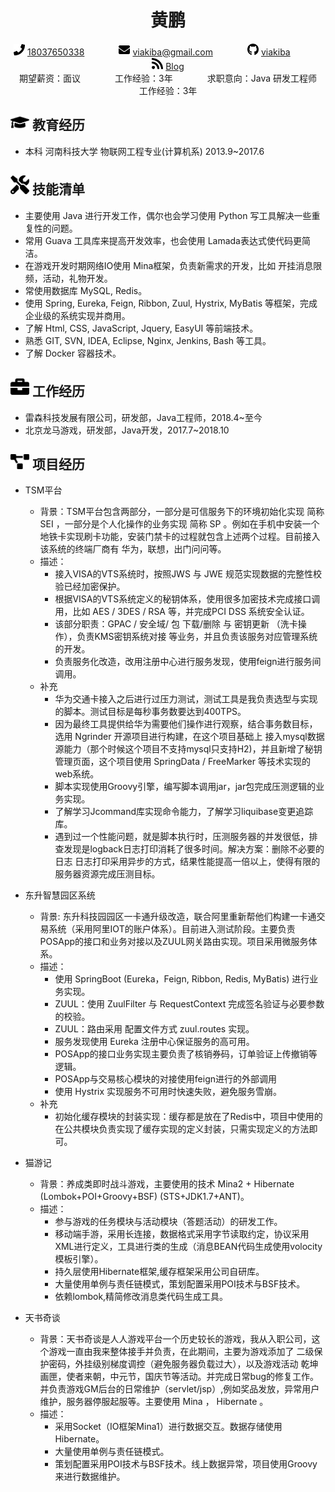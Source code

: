 <center>
    <h1>黄鹏</h1>
    <div>
        <span>
            <img src="images/assets/phone-solid.svg" width="18px"> 
            <a href="tel:18037650338">18037650338</a>
        </span>
        &nbsp;&nbsp;&nbsp;&nbsp;&nbsp;&nbsp;&nbsp;&nbsp;&nbsp;&nbsp;&nbsp;&nbsp;
        <span>
            <img src="images/assets/envelope-solid.svg" width="18px">
            <a href="mailto:viakiba@gmail.com">viakiba@gmail.com</a>
        </span>
        &nbsp;&nbsp;&nbsp;&nbsp;&nbsp;&nbsp;&nbsp;&nbsp;&nbsp;&nbsp;&nbsp;&nbsp;
        <span>
            <img src="images/assets/github-brands.svg" width="18px">
            <a href="https://github.com/viakiba">viakiba</a>
        </span>
        &nbsp;&nbsp;&nbsp;&nbsp;&nbsp;&nbsp;&nbsp;&nbsp;&nbsp;&nbsp;&nbsp;&nbsp;
        <span>
            <img src="images/assets/rss-solid.svg" width="18px">
            <a href="https://blog.viakiba.cn">Blog</a>
        </span>
        <!-- &nbsp;&nbsp;&nbsp;&nbsp;&nbsp;&nbsp;&nbsp;&nbsp;&nbsp;&nbsp;&nbsp;&nbsp;
        <span>
            <img src="images/assets/detail-fill.svg" width="18px">
            <a href="https://blog.viakiba.cn/about">详细</a>
        </span> -->
    </div>
</center>

<!-- ## <img src="images/assets/info-circle-solid.svg" width="30px"> 个人信息  -->

<center>
     <div>
        <span>
          期望薪资：面议
        </span>
        &nbsp;&nbsp;&nbsp;&nbsp;&nbsp;&nbsp;&nbsp;&nbsp;&nbsp;&nbsp;&nbsp;&nbsp;
        <span>
          工作经验：3年
        </span>
        &nbsp;&nbsp;&nbsp;&nbsp;&nbsp;&nbsp;&nbsp;&nbsp;&nbsp;&nbsp;&nbsp;&nbsp;
        <span>
          求职意向：Java 研发工程师
        </span>
        &nbsp;&nbsp;&nbsp;&nbsp;&nbsp;&nbsp;&nbsp;&nbsp;&nbsp;&nbsp;&nbsp;&nbsp;
        <span>
          工作经验：3年
        </span>
        &nbsp;&nbsp;&nbsp;&nbsp;&nbsp;&nbsp;&nbsp;&nbsp;&nbsp;&nbsp;&nbsp;&nbsp;
        <!-- <span>
          其他：男/26
        </span> -->
     </div>
</center>

## <img src="images/assets/graduation-cap-solid.svg" width="30px"> 教育经历

- 本科 河南科技大学 物联网工程专业(计算机系) 2013.9~2017.6

## <img src="images/assets/tools-solid.svg" width="30px"> 技能清单

- 主要使用 Java 进行开发工作，偶尔也会学习使用 Python 写工具解决一些重复性的问题。
- 常用 Guava 工具库来提高开发效率，也会使用 Lamada表达式使代码更简洁。
- 在游戏开发时期网络IO使用 Mina框架，负责新需求的开发，比如 开挂消息限频，活动，礼物开发。
- 常使用数据库 MySQL, Redis。
- 使用 Spring, Eureka, Feign, Ribbon, Zuul, Hystrix, MyBatis 等框架，完成企业级的系统实现并商用。
- 了解 Html, CSS, JavaScript, Jquery, EasyUI 等前端技术。
- 熟悉 GIT, SVN, IDEA, Eclipse, Nginx, Jenkins, Bash 等工具。
- 了解 Docker 容器技术。

## <img src="images/assets/briefcase-solid.svg" width="30px"> 工作经历

- 雷森科技发展有限公司，研发部，Java工程师，2018.4~至今
- 北京龙马游戏，研发部，Java开发，2017.7~2018.10

## <img src="images/assets/project-diagram-solid.svg" width="30px"> 项目经历

- TSM平台
  - 背景：TSM平台包含两部分，一部分是可信服务下的环境初始化实现 简称 SEI ，一部分是个人化操作的业务实现 简称 SP 。例如在手机中安装一个地铁卡实现刷卡功能，安装门禁卡的过程就包含上述两个过程。目前接入该系统的终端厂商有 华为，联想，出门问问等。
  - 描述：
      - 接入VISA的VTS系统时，按照JWS 与 JWE 规范实现数据的完整性校验已经加密保护。
      - 根据VISA的VTS系统定义的秘钥体系，使用很多加密技术完成接口调用，比如 AES / 3DES / RSA 等，并完成PCI DSS 系统安全认证。
      - 该部分职责：GPAC / 安全域/ 包 下载/删除 与 密钥更新 （洗卡操作），负责KMS密钥系统对接 等业务，并且负责该服务对应管理系统的开发。
      - 负责服务化改造，改用注册中心进行服务发现，使用feign进行服务间调用。
  - 补充
    - 华为交通卡接入之后进行过压力测试，测试工具是我负责选型与实现的脚本。测试目标是每秒事务数要达到400TPS。
    - 因为最终工具提供给华为需要他们操作进行观察，结合事务数目标，选用 Ngrinder 开源项目进行构建，在这个项目基础上 接入mysql数据源能力（那个时候这个项目不支持mysql只支持H2)，并且新增了秘钥管理页面，这个项目使用 SpringData / FreeMarker 等技术实现的web系统。
    - 脚本实现使用Groovy引擎，编写脚本调用jar，jar包完成压测逻辑的业务实现。
    - 了解学习Jcommand库实现命令能力，了解学习liquibase变更追踪库。
    - 遇到过一个性能问题，就是脚本执行时，压测服务器的并发很低，排查发现是logback日志打印消耗了很多时间。解决方案：删除不必要的日志 日志打印采用异步的方式，结果性能提高一倍以上，使得有限的服务器资源完成压测目标。

- 东升智慧园区系统
  - 背景: 东升科技园园区一卡通升级改造，联合阿里重新帮他们构建一卡通交易系统（采用阿里IOT的账户体系）。目前进入测试阶段。主要负责 POSApp的接口和业务对接以及ZUUL网关路由实现。项目采用微服务体系。
  - 描述：
    - 使用 SpringBoot (Eureka，Feign, Ribbon, Redis, MyBatis) 进行业务实现。
    - ZUUL：使用 ZuulFilter 与 RequestContext 完成签名验证与必要参数的校验。
    - ZUUL：路由采用 配置文件方式 zuul.routes 实现。
    - 服务发现使用 Eureka 注册中心保证服务的高可用。
    - POSApp的接口业务实现主要负责了核销券码，订单验证上传撤销等逻辑。
    - POSApp与交易核心模块的对接使用feign进行的外部调用
    - 使用 Hystrix 实现服务不可用时快速失败，避免服务雪崩。
  - 补充
    - 初始化缓存模块的封装实现：缓存都是放在了Redis中，项目中使用的在公共模块负责实现了缓存实现的定义封装，只需实现定义的方法即可。

- 猫游记
  - 背景：养成类即时战斗游戏，主要使用的技术 Mina2 + Hibernate (Lombok+POI+Groovy+BSF)   (STS+JDK1.7+ANT)。
  - 描述：
    - 参与游戏的任务模块与活动模块（答题活动）的研发工作。 
    - 移动端手游，采用长连接，数据格式采用字节读取约定，协议采用XML进行定义，工具进行类的生成（消息BEAN代码生成使用volocity模板引擎）。
    - 持久层使用Hibernate框架,缓存框架采用公司自研库。
    - 大量使用单例与责任链模式，策划配置采用POI技术与BSF技术。
    - 依赖lombok,精简修改消息类代码生成工具。

- 天书奇谈
  - 背景：天书奇谈是人人游戏平台一个历史较长的游戏，我从入职公司，这个游戏一直由我来整体接手并负责，在此期间，主要为游戏添加了 二级保护密码，外挂级别梯度调控（避免服务器负载过大），以及游戏活动 乾坤画匣，使者来朝，中元节，国庆节等活动。并完成日常bug的修复工作。并负责游戏GM后台的日常维护（servlet/jsp）,例如奖品发放，异常用户维护，服务器停服起服等。主要使用 Mina ， Hibernate 。
  - 描述：
    - 采用Socket（IO框架Mina1）进行数据交互。数据存储使用Hibernate。
    - 大量使用单例与责任链模式。
    - 策划配置采用POI技术与BSF技术。线上数据异常，项目使用Groovy来进行数据维护。    